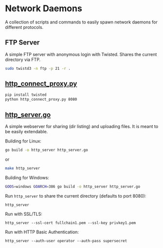 # Network Daemons

A collection of scripts and commands to easily spawn network daemons for different protocols.

## FTP Server

A simple FTP server with anonymous login with Twisted. Shares the current directory via FTP.

```bash
sudo twistd3 -n ftp -p 21 -r .
```

## [http_connect_proxy.py](http_connect_proxy.py)

```bash
pip install twisted
python http_connect_proxy.py 8080
```

## [http_server.go](http_server.go)

A simple webserver for sharing (dir listing) and uploading files. It is meant to be easily extendable.

Building for Linux:

```bash
go build -o http_server http_server.go
```

or

```bash
make http_server
```

Building for Windows:

```bash
GOOS=windows GOARCH=386 go build -o http_server http_server.go
```

Run `http_server` to share the current directory (defaults to port 8080):

```
http_server
```

Run with SSL/TLS:

```
http_server --ssl-cert fullchain1.pem --ssl-key privkey1.pem
```

Run with HTTP Basic Authentication:

```
http_server --auth-user operator --auth-pass supersecret
```
